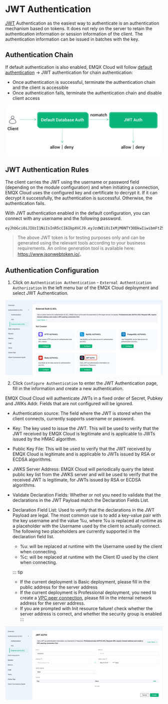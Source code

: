 # JWT Authentication

[JWT](https://jwt.io/) Authentication as the easiest way to authenticate is an authentication mechanism based on tokens. It does not rely on the server to retain the authentication information or session information of the client. The authentication information can be issued in batches with the key.

## Authentication Chain

If default authentication is also enabled, EMQX Cloud will follow [default authentication](https://docs.emqx.com/en/cloud/latest/deployments/auth.html) -> JWT authentication for chain authentication:

- Once authentication is successful, terminate the authentication chain and the client is accessible
- Once authentication fails, terminate the authentication chain and disable client access

![auth_chain](./_assets/../_assets/jwt_auth_chain.png)

## JWT Authentication Rules

The client carries the JWT using the username or password field (depending on the module configuration) and when initiating a connection, EMQX Cloud uses the configured key and certificate to decrypt it. If it can decrypt it successfully, the authentication is successful. Otherwise, the authentication fails.

With JWT authentication enabled in the default configuration, you can connect with any username and the following password.

```bash
eyJhbGciOiJIUzI1NiIsInR5cCI6IkpXVCJ9.eyJzdWIiOiIxMjM0NTY3ODkwIiwibmFtZSI6IkVNUVggQ2xvdWQiLCJpYXQiOjE1MTYyMzkwMjJ9.JHtutBSV4FfPfYYZyj6yn4K76clOQ-zkS6-_7VjnfK8
```

> The above JWT token is for testing purposes only and can be generated using the relevant tools according to your business requirements. An online generation tool is available here: <https://www.jsonwebtoken.io/>。

## Authentication Configuration

1. Click on `Authentication Authentication` - `External Authentication Authorization` in the left menu bar of the EMQX Cloud deployment and select JWT Authentication.

![jwt_auth](./_assets/../_assets/jwt_auth_en.png)

2. Click `Configure Authentication` to enter the JWT Authentication page, fill in the information and create a new authentication.

EMQX Cloud Cloud will authenticate JWTs in a fixed order of Secret, Pubkey and JWKs Addr. Fields that are not configured will be ignored.

- Authentication source: The field where the JWT is stored when the client connects, currently supports username or password.
- Key: The key used to issue the JWT. This will be used to verify that the JWT received by EMQX Cloud is legitimate and is applicable to JWTs issued by the HMAC algorithm.
- Public Key File: This will be used to verify that the JWT received by EMQX Cloud is legitimate and is applicable to JWTs issued by RSA or ECDSA algorithms.
- JWKS Server Address: EMQX Cloud will periodically query the latest public key list from the JWKS server and will be used to verify that the received JWT is legitimate, for JWTs issued by RSA or ECDSA algorithms.
- Validate Declaration Fields: Whether or not you need to validate that the declarations in the JWT Payload match the Declaration Fields List.
- Declaration Field List: Used to verify that the declarations in the JWT Payload are legal. The most common use is to add a key-value pair with the key username and the value %u, where %u is replaced at runtime as a placeholder with the Username used by the client to actually connect. The following two placeholders are currently supported in the declaration field list.
  - %u: will be replaced at runtime with the Username used by the client when connecting.
  - %c: will be replaced at runtime with the Client ID used by the client when connecting.

  ::: tip
  - If the current deployment is Basic deployment, please fill in the public address for the server address
  - If the current deployment is Professional deployment, you need to create a [VPC peer connection](https://docs.emqx.com/en/cloud/latest/deployments/vpc_peering.html), please fill in the internal network address for the server address.
  - If you are prompted with Init resource failure! check whether the server address is correct, and whether the security group is enabled
  :::

![jwt_auth](./_assets/../_assets/jwt_auth_info_en.jpeg)
